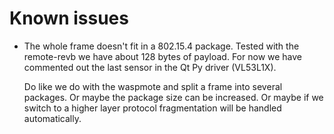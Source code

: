 Known issues
============

- The whole frame doesn't fit in a 802.15.4 package. Tested with the
  remote-revb we have about 128 bytes of payload. For now we have commented out
  the last sensor in the Qt Py driver (VL53L1X).

  Do like we do with the waspmote and split a frame into several packages.  Or
  maybe the package size can be increased. Or maybe if we switch to a higher
  layer protocol fragmentation will be handled automatically.
